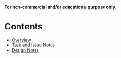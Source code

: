 **For non-commercial and/or educational purpose only.**
# Contents
* [Overview](./OVERVIEW.md)
* [Task and Issue Notes](./TASK_ISSUE_NOTES.md)
* [Design Notes](./DESIGN_NOTES.md)
